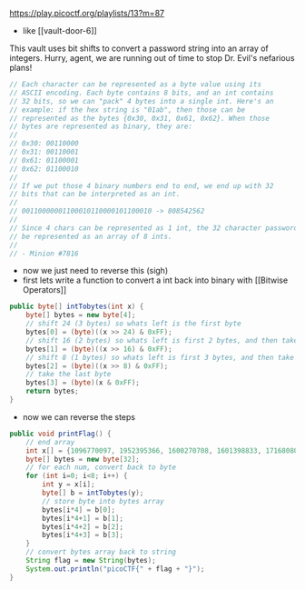 https://play.picoctf.org/playlists/13?m=87
- like [[vault-door-6]]

This vault uses bit shifts to convert a password string into an array of integers. Hurry, agent, we are running out of time to stop Dr. Evil's nefarious plans!

```java
// Each character can be represented as a byte value using its
// ASCII encoding. Each byte contains 8 bits, and an int contains
// 32 bits, so we can "pack" 4 bytes into a single int. Here's an
// example: if the hex string is "01ab", then those can be
// represented as the bytes {0x30, 0x31, 0x61, 0x62}. When those
// bytes are represented as binary, they are:
//
// 0x30: 00110000
// 0x31: 00110001
// 0x61: 01100001
// 0x62: 01100010
//
// If we put those 4 binary numbers end to end, we end up with 32
// bits that can be interpreted as an int.
//
// 00110000001100010110000101100010 -> 808542562
//
// Since 4 chars can be represented as 1 int, the 32 character password can
// be represented as an array of 8 ints.
//
// - Minion #7816
```

- now we just need to reverse this (sigh)
- first lets write a function to convert a int back into binary with [[Bitwise Operators]]
```java
public byte[] intTobytes(int x) {
	byte[] bytes = new byte[4];
	// shift 24 (3 bytes) so whats left is the first byte
	bytes[0] = (byte)((x >> 24) & 0xFF);
	// shift 16 (2 bytes) so whats left is first 2 bytes, and then take the 2nd byte
	bytes[1] = (byte)((x >> 16) & 0xFF);
	// shift 8 (1 bytes) so whats left is first 3 bytes, and then take the 3rd byte
	bytes[2] = (byte)((x >> 8) & 0xFF);
	// take the last byte
	bytes[3] = (byte)(x & 0xFF);
	return bytes;
}
```
- now we can reverse the steps
```java
public void printFlag() {
	// end array
	int x[] = {1096770097, 1952395366, 1600270708, 1601398833, 1716808014, 1734304867, 942695730, 942748212};
	byte[] bytes = new byte[32];
	// for each num, convert back to byte
	for (int i=0; i<8; i++) {
		int y = x[i];
		byte[] b = intTobytes(y);
		// store byte into bytes array
		bytes[i*4] = b[0];
		bytes[i*4+1] = b[1];
		bytes[i*4+2] = b[2];
		bytes[i*4+3] = b[3];
	}
	// convert bytes array back to string
	String flag = new String(bytes);
	System.out.println("picoCTF{" + flag + "}");
}
```
